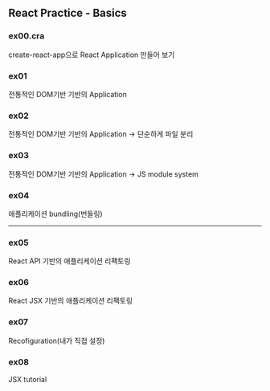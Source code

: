## React Practice - Basics

### ex00.cra
create-react-app으로 React Application 만들어 보기
### ex01
전통적인 DOM기반 기반의 Application

### ex02
전통적인 DOM기반 기반의 Application -> 단순하게 파일 분리

### ex03
전통적인 DOM기반 기반의 Application -> JS module system

### ex04 
애플리케이션 bundling(번들링)

-----------
### ex05
React API 기반의 애플리케이션 리팩토링
### ex06
React JSX 기반의 애플리케이션 리팩토링
### ex07
Recofiguration(내가 직접 설정)
### ex08
JSX tutorial